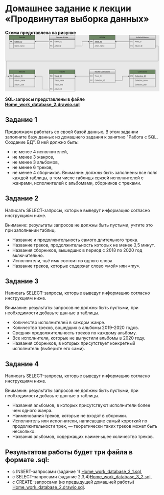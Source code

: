 # Домашнее задание к лекции «Продвинутая выборка данных»

**Схема представлена на рисунке ![Home_work_database_2.drawio.png](Home_work_database_2.drawio.png)**

**SQL-запросы представлены в файле [Home_work_database_2.drawio.sql](Home_work_database_2.drawio.sql)**



## Задание 1

Продолжаем работать со своей базой данных. В этом задании заполните базу данных из домашнего задания к занятию 
"Работа с SQL. Создание БД". В ней должно быть:

* не менее 4 исполнителей,
* не менее 3 жанров,
* не менее 3 альбомов,
* не менее 6 треков,
* не менее 4 сборников.
Внимание: должны быть заполнены все поля каждой таблицы, в том числе таблицы связей исполнителей с жанрами,
исполнителей с альбомами, сборников с треками.

## Задание 2

Написать SELECT-запросы, которые выведут информацию согласно инструкциям ниже.

Внимание: результаты запросов не должны быть пустыми, учтите это при заполнении таблиц.

* Название и продолжительность самого длительного трека.
* Название треков, продолжительность которых не менее 3,5 минут.
* Названия сборников, вышедших в период с 2018 по 2020 год включительно.
* Исполнители, чьё имя состоит из одного слова.
* Название треков, которые содержат слово «мой» или «my».

## Задание 3

Написать SELECT-запросы, которые выведут информацию согласно инструкциям ниже.

Внимание: результаты запросов не должны быть пустыми, при необходимости добавьте данные в таблицы.

* Количество исполнителей в каждом жанре.
* Количество треков, вошедших в альбомы 2019–2020 годов.
* Средняя продолжительность треков по каждому альбому.
* Все исполнители, которые не выпустили альбомы в 2020 году.
* Названия сборников, в которых присутствует конкретный исполнитель (выберите его сами).

## Задание 4

Написать SELECT-запросы, которые выведут информацию согласно инструкциям ниже.

Внимание: результаты запросов не должны быть пустыми, при необходимости добавьте данные в таблицы.

* Названия альбомов, в которых присутствуют исполнители более чем одного жанра.
* Наименования треков, которые не входят в сборники.
* Исполнитель или исполнители, написавшие самый короткий по продолжительности трек, — теоретически таких треков может быть несколько.
* Названия альбомов, содержащих наименьшее количество треков.

## Результатом работы будет три файла в формате .sql:

* с INSERT-запросами (задание 1) [Home_work_database_3_1.sql](Home_work_database_3_1.sql),
* с SELECT-запросами (задание 2,3,4)[Home_work_database_3_2.sql](Home_work_database_3_2.sql),
* с CREATE-запросами (из предыдущей домашней работы) [Home_work_database_2.drawio.sql](Home_work_database_2.drawio.sql).